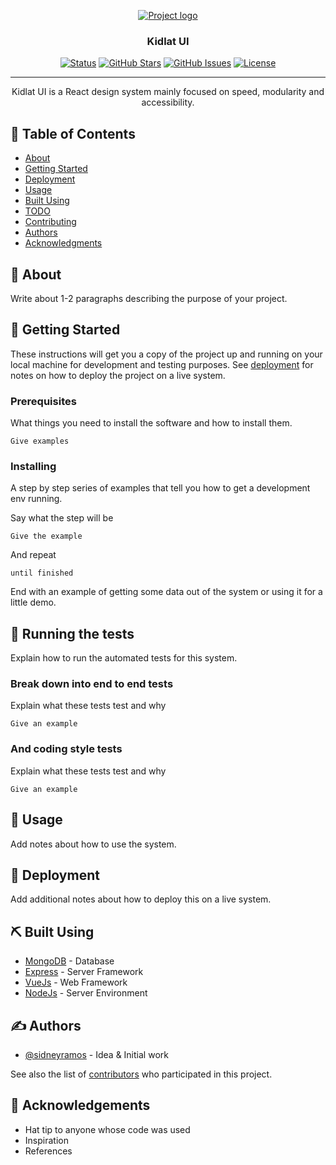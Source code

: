 <p align="center">
  <a href="" rel="noopener">
 <img src="https://i.ibb.co/BwrhCVt/kidlat.png" alt="Project logo"></a>
</p>

<h3 align="center">Kidlat UI</h3>

<div align="center">

[![Status](https://img.shields.io/badge/status-active-success.svg)]()
[![GitHub Stars](https://img.shields.io/github/stars/sidneyramos/kidlat-ui.svg)](https://github.com/sidneyramos/kidlat-ui/stargazers)
[![GitHub Issues](https://img.shields.io/github/issues/sidneyramos/kidlat-ui.svg)](https://github.com/sidneyramos/kidlat-ui/issues)
[![License](https://img.shields.io/badge/license-MIT-blue.svg)](/LICENSE)

</div>

---

<p align="center"> Kidlat UI is a React design system mainly focused on speed, modularity and accessibility.
    <br> 
</p>

## 📝 Table of Contents

- [About](#about)
- [Getting Started](#getting_started)
- [Deployment](#deployment)
- [Usage](#usage)
- [Built Using](#built_using)
- [TODO](../TODO.md)
- [Contributing](../CONTRIBUTING.md)
- [Authors](#authors)
- [Acknowledgments](#acknowledgement)

## 🧐 About <a name = "about"></a>

Write about 1-2 paragraphs describing the purpose of your project.

## 🏁 Getting Started <a name = "getting_started"></a>

These instructions will get you a copy of the project up and running on your local machine for development and testing purposes. See [deployment](#deployment) for notes on how to deploy the project on a live system.

### Prerequisites

What things you need to install the software and how to install them.

```
Give examples
```

### Installing

A step by step series of examples that tell you how to get a development env running.

Say what the step will be

```
Give the example
```

And repeat

```
until finished
```

End with an example of getting some data out of the system or using it for a little demo.

## 🔧 Running the tests <a name = "tests"></a>

Explain how to run the automated tests for this system.

### Break down into end to end tests

Explain what these tests test and why

```
Give an example
```

### And coding style tests

Explain what these tests test and why

```
Give an example
```

## 🎈 Usage <a name="usage"></a>

Add notes about how to use the system.

## 🚀 Deployment <a name = "deployment"></a>

Add additional notes about how to deploy this on a live system.

## ⛏️ Built Using <a name = "built_using"></a>

- [MongoDB](https://www.mongodb.com/) - Database
- [Express](https://expressjs.com/) - Server Framework
- [VueJs](https://vuejs.org/) - Web Framework
- [NodeJs](https://nodejs.org/en/) - Server Environment

## ✍️ Authors <a name = "authors"></a>

- [@sidneyramos](https://github.com/sidneyramos) - Idea & Initial work

See also the list of [contributors](https://github.com/sidneyramos/kidlat-ui/contributors) who participated in this project.

## 🎉 Acknowledgements <a name = "acknowledgement"></a>

- Hat tip to anyone whose code was used
- Inspiration
- References
